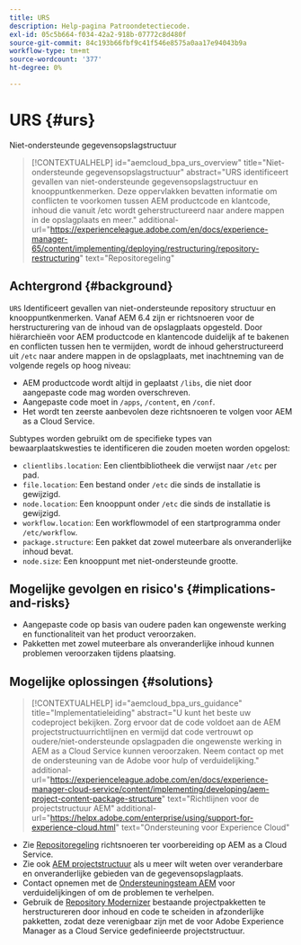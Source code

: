 ```yaml
---
title: URS
description: Help-pagina Patroondetectiecode.
exl-id: 05c5b664-f034-42a2-918b-07772c8d480f
source-git-commit: 84c193b66fbf9c41f546e8575a0aa17e94043b9a
workflow-type: tm+mt
source-wordcount: '377'
ht-degree: 0%

---
```


# URS {#urs}

Niet-ondersteunde gegevensopslagstructuur

>[!CONTEXTUALHELP]
>id="aemcloud_bpa_urs_overview"
>title="Niet-ondersteunde gegevensopslagstructuur"
>abstract="URS identificeert gevallen van niet-ondersteunde gegevensopslagstructuur en knooppuntkenmerken. Deze oppervlakken bevatten informatie om conflicten te voorkomen tussen AEM productcode en klantcode, inhoud die vanuit /etc wordt geherstructureerd naar andere mappen in de opslagplaats en meer."
>additional-url="https://experienceleague.adobe.com/en/docs/experience-manager-65/content/implementing/deploying/restructuring/repository-restructuring" text="Repositoregeling"

## Achtergrond {#background}

`URS`  Identificeert gevallen van niet-ondersteunde repository structuur en knooppuntkenmerken. Vanaf AEM 6.4 zijn er richtsnoeren voor de herstructurering van de inhoud van de opslagplaats opgesteld. Door hiërarchieën voor AEM productcode en klantencode duidelijk af te bakenen en conflicten tussen hen te vermijden, wordt de inhoud geherstructureerd uit `/etc` naar andere mappen in de opslagplaats, met inachtneming van de volgende regels op hoog niveau:

* AEM productcode wordt altijd in geplaatst `/libs`, die niet door aangepaste code mag worden overschreven.
* Aangepaste code moet in `/apps`, `/content`, en `/conf`.
* Het wordt ten zeerste aanbevolen deze richtsnoeren te volgen voor AEM as a Cloud Service.

Subtypes worden gebruikt om de specifieke types van bewaarplaatskwesties te identificeren die zouden moeten worden opgelost:

* `clientlibs.location`: Een clientbibliotheek die verwijst naar `/etc` per pad.
* `file.location`: Een bestand onder `/etc` die sinds de installatie is gewijzigd.
* `node.location`: Een knooppunt onder `/etc` die sinds de installatie is gewijzigd.
* `workflow.location`: Een workflowmodel of een startprogramma onder `/etc/workflow`.
* `package.structure`: Een pakket dat zowel muteerbare als onveranderlijke inhoud bevat.
* `node.size`: Een knooppunt met niet-ondersteunde grootte.

## Mogelijke gevolgen en risico&#39;s {#implications-and-risks}

* Aangepaste code op basis van oudere paden kan ongewenste werking en functionaliteit van het product veroorzaken.
* Pakketten met zowel muteerbare als onveranderlijke inhoud kunnen problemen veroorzaken tijdens plaatsing.

## Mogelijke oplossingen {#solutions}

>[!CONTEXTUALHELP]
>id="aemcloud_bpa_urs_guidance"
>title="Implementatieleiding"
>abstract="U kunt het beste uw codeproject bekijken. Zorg ervoor dat de code voldoet aan de AEM projectstructuurrichtlijnen en vermijd dat code vertrouwt op oudere/niet-ondersteunde opslagpaden die ongewenste werking in AEM as a Cloud Service kunnen veroorzaken. Neem contact op met de ondersteuning van de Adobe voor hulp of verduidelijking."
>additional-url="https://experienceleague.adobe.com/en/docs/experience-manager-cloud-service/content/implementing/developing/aem-project-content-package-structure" text="Richtlijnen voor de projectstructuur AEM"
>additional-url="https://helpx.adobe.com/enterprise/using/support-for-experience-cloud.html" text="Ondersteuning voor Experience Cloud"

* Zie [Repositoregeling](https://experienceleague.adobe.com/en/docs/experience-manager-65/content/implementing/deploying/restructuring/repository-restructuring) richtsnoeren ter voorbereiding op AEM as a Cloud Service.
* Zie ook [AEM projectstructuur](https://experienceleague.adobe.com/en/docs/experience-manager-cloud-service/content/implementing/developing/aem-project-content-package-structure) als u meer wilt weten over veranderbare en onveranderlijke gebieden van de gegevensopslagplaats.
* Contact opnemen met de [Ondersteuningsteam AEM](https://helpx.adobe.com/enterprise/using/support-for-experience-cloud.html) voor verduidelijkingen of om de problemen te verhelpen.
* Gebruik de [Repository Modernizer](https://experienceleague.adobe.com/en/docs/experience-manager-cloud-service/content/migration-journey/refactoring-tools/repo-modernizer#refactoring-tools) bestaande projectpakketten te herstructureren door inhoud en code te scheiden in afzonderlijke pakketten, zodat deze verenigbaar zijn met de voor Adobe Experience Manager as a Cloud Service gedefinieerde projectstructuur.
